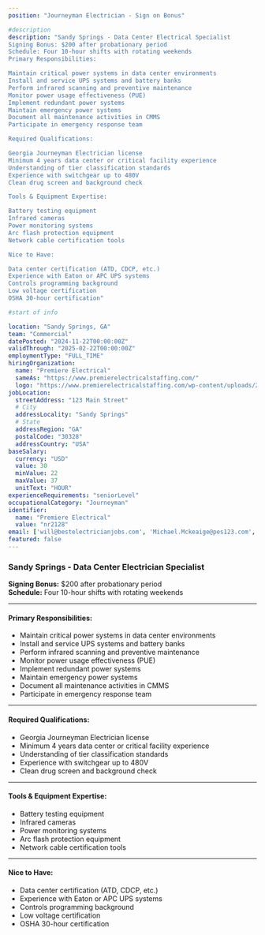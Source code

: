 ```yaml
---
position: "Journeyman Electrician - Sign on Bonus"

#description
description: "Sandy Springs - Data Center Electrical Specialist
Signing Bonus: $200 after probationary period
Schedule: Four 10-hour shifts with rotating weekends
Primary Responsibilities:

Maintain critical power systems in data center environments
Install and service UPS systems and battery banks
Perform infrared scanning and preventive maintenance
Monitor power usage effectiveness (PUE)
Implement redundant power systems
Maintain emergency power systems
Document all maintenance activities in CMMS
Participate in emergency response team

Required Qualifications:

Georgia Journeyman Electrician license
Minimum 4 years data center or critical facility experience
Understanding of tier classification standards
Experience with switchgear up to 480V
Clean drug screen and background check

Tools & Equipment Expertise:

Battery testing equipment
Infrared cameras
Power monitoring systems
Arc flash protection equipment
Network cable certification tools

Nice to Have:

Data center certification (ATD, CDCP, etc.)
Experience with Eaton or APC UPS systems
Controls programming background
Low voltage certification
OSHA 30-hour certification"

#start of info

location: "Sandy Springs, GA"
team: "Commercial"
datePosted: "2024-11-22T00:00:00Z"
validThrough: "2025-02-22T00:00:00Z"
employmentType: "FULL_TIME"
hiringOrganization: 
  name: "Premiere Electrical"
  sameAs: "https://www.premierelectricalstaffing.com/"
  logo: "https://www.premierelectricalstaffing.com/wp-content/uploads/2020/05/Premier-Electrical-Staffing-logo.png"
jobLocation:
  streetAddress: "123 Main Street"
  # City
  addressLocality: "Sandy Springs"
  # State
  addressRegion: "GA"
  postalCode: "30328"
  addressCountry: "USA"
baseSalary:
  currency: "USD"
  value: 30
  minValue: 22
  maxValue: 37
  unitText: "HOUR"
experienceRequirements: "seniorLevel"
occupationalCategory: "Journeyman"
identifier:
  name: "Premiere Electrical"
  value: "nr2128"   
email: ['will@bestelectricianjobs.com', 'Michael.Mckeaige@pes123.com', 'resumes@bestelectricianjobs.zohorecruitmail.com']
featured: false
---
```

### Sandy Springs - Data Center Electrician Specialist

**Signing Bonus:** $200 after probationary period  
**Schedule:** Four 10-hour shifts with rotating weekends  

---

#### **Primary Responsibilities:**
- Maintain critical power systems in data center environments  
- Install and service UPS systems and battery banks  
- Perform infrared scanning and preventive maintenance  
- Monitor power usage effectiveness (PUE)  
- Implement redundant power systems  
- Maintain emergency power systems  
- Document all maintenance activities in CMMS  
- Participate in emergency response team  

---

#### **Required Qualifications:**
- Georgia Journeyman Electrician license  
- Minimum 4 years data center or critical facility experience  
- Understanding of tier classification standards  
- Experience with switchgear up to 480V  
- Clean drug screen and background check  

---

#### **Tools & Equipment Expertise:**
- Battery testing equipment  
- Infrared cameras  
- Power monitoring systems  
- Arc flash protection equipment  
- Network cable certification tools  

---

#### **Nice to Have:**
- Data center certification (ATD, CDCP, etc.)  
- Experience with Eaton or APC UPS systems  
- Controls programming background  
- Low voltage certification  
- OSHA 30-hour certification  
